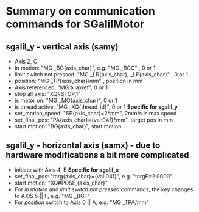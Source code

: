 # Summary on communication commands for SGalilMotor
## sgalil_y - vertical axis (samy)
- Axis 2, C
- in motion: "MG _BG{axis_char}", e.g. "MG _BGC" , 0 or 1
- limit switch not pressed: "MG _LR{axis_char}, _LF{axis_char}" , 0 or 1
- position: "MG _TP{axis_char}/mm" , position in mm
- Axis referenced: "MG allaxref", 0 or 1
- stop all axis: "XQ#STOP,1"
- is motor on: "MG _MO{axis_char}", 0 or 1
- is thread active: "MG _XQ{thread_id}", 0 or 1
**Specific for sgalil_y**
- set_motion_speed: "SP{axis_char}=2*mm", 2mm/s is max speed
- set_final_pos: "PA{axis_char}={val:04f}*mm", target pos in mm
- start motion: "BG{axis_char}", start motion
## sgalil_y - horizontal axis (samx) - due to hardware modifications a bit more complicated
- initiate with Axis 4, E
**Specific for sgalil_x**
- set_final_pos: "targ{axis_char}={val:04f}", e.g. "targE=2.0000"
- start motion: "XQ#POSE,{axis_char}"
- For *in motion* and *limit switch not pressed* commands, 
the key changes to AXIS 5 || F, e.g. "MG _BGF"
- For *position* switch to Axis 0 || A, e.g. "MG _TPA/mm"
